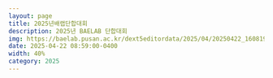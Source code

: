 ```yaml
---
layout: page
title: 2025년배랩단합대회
description: 2025년 BAELAB 단합대회
img: https://baelab.pusan.ac.kr/dext5editordata/2025/04/20250422_160819171_10312.jpeg
date: 2025-04-22 08:59:00-0400
width: 40%
category: 2025
---
```

